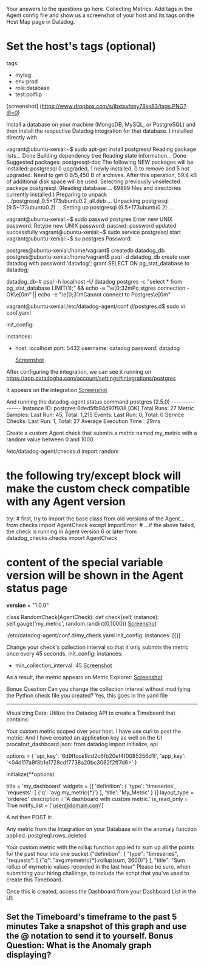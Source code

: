 Your answers to the questions go here.
Collecting Metrics:
Add tags in the Agent config file and show us a screenshot of your host and its tags on the Host Map page in Datadog.
# Set the host's tags (optional)
tags:
   - mytag
   - env:prod
   - role:database
   - test:polflip
   
   [screenshot] (https://www.dropbox.com/s/ibxtsvhmy78ks83/tags.PNG?dl=0)

Install a database on your machine (MongoDB, MySQL, or PostgreSQL) and then install the respective Datadog integration for that database.
I installed directly with


vagrant@ubuntu-xenial:~$ sudo apt-get install postgresql
Reading package lists... Done
Building dependency tree
Reading state information... Done
Suggested packages:
  postgresql-doc
The following NEW packages will be installed:
  postgresql
0 upgraded, 1 newly installed, 0 to remove and 5 not upgraded.
Need to get 0 B/5,450 B of archives.
After this operation, 59.4 kB of additional disk space will be used.
Selecting previously unselected package postgresql.
(Reading database ... 69899 files and directories currently installed.)
Preparing to unpack .../postgresql_9.5+173ubuntu0.2_all.deb ...
Unpacking postgresql (9.5+173ubuntu0.2) ...
Setting up postgresql (9.5+173ubuntu0.2) ...


vagrant@ubuntu-xenial:~$ sudo passwd postgres
Enter new UNIX password:
Retype new UNIX password:
passwd: password updated successfully
vagrant@ubuntu-xenial:~$ sudo service postgresql start
vagrant@ubuntu-xenial:~$ su postgres
Password:

postgres@ubuntu-xenial:/home/vagrant$ createdb datadog_db
postgres@ubuntu-xenial:/home/vagrant$ psql -d datadog_db
create user datadog with password 'datadog';
grant SELECT ON pg_stat_database to datadog;

datadog_db-# psql -h localhost -U datadog postgres -c "select * from pg_stat_database LIMIT(1);" && echo -e "\e[0;32mPo
stgres connection - OK\e[0m" || echo -e "\e[0;31mCannot connect to Postgres\e[0m"

vagrant@ubuntu-xenial:/etc/datadog-agent/conf.d/postgres.d$ sudo vi conf.yaml
 
 init_config:

instances:
  - host: localhost
    port: 5432
    username: datadog
    password: datadog
    
    [Screenshot](https://www.dropbox.com/s/lvz5mtjfxsacui6/dbintegration.PNG?dl=0)
    
  After configuring the integration, we can see it running on 
  https://app.datadoghq.com/account/settings#integrations/postgres
  
  It appears on the integration
  [Screenshot](https://www.dropbox.com/s/9a2e2fswqephid8/dbintegration2.PNG?dl=0)
  
  And running the datadog-agent status command
      postgres (2.5.0)
    ----------------
      Instance ID: postgres:6ded5fb94d97f938 [OK]
      Total Runs: 27
      Metric Samples: Last Run: 45, Total: 1,215
      Events: Last Run: 0, Total: 0
      Service Checks: Last Run: 1, Total: 27
      Average Execution Time : 29ms

  

Create a custom Agent check that submits a metric named my_metric with a random value between 0 and 1000.

/etc/datadog-agent/checks.d
import random
# the following try/except block will make the custom check compatible with any Agent version
try:
    # first, try to import the base class from old versions of the Agent...
    from checks import AgentCheck
except ImportError:
    # ...if the above failed, the check is running in Agent version 6 or later
    from datadog_checks.checks import AgentCheck

# content of the special variable __version__ will be shown in the Agent status page
__version__ = "1.0.0"


class RandomCheck(AgentCheck):
    def check(self, instance):
        self.gauge('my_metric', random.randint(0,1000))
 [Screenshot](https://www.dropbox.com/s/4nlqgxty4ug4frf/my_metric.PNG?dl=0)   

:/etc/datadog-agent/conf.d/my_check.yaml
init_config:
instances:
    [{}]
    
    

Change your check's collection interval so that it only submits the metric once every 45 seconds.
init_config:
instances:
 - min_collection_interval: 45
 [Screenshot](https://www.dropbox.com/s/ydkw4al6jq2mhdw/changeInterval.PNG?dl=0)
 
 As a result, the metric appears on Metric Explorer:
 [Screenshot](https://www.dropbox.com/s/hgr0f9al00q2gkz/my_metricUI.PNG?dl=0)

Bonus Question Can you change the collection interval without modifying the Python check file you created?
Yes, this goes in the yaml file



------
Visualizing Data:
Utilize the Datadog API to create a Timeboard that contains:

Your custom metric scoped over your host.
I have use curl to post the metric:
And I have created an application key as well on the UI
procafort_dashboard.json:
from datadog import initialize, api

options = {
    'api_key': '6d9ffcce9cd2c6fb20ef4f0085356d1f',
    'app_key': '<04d117a9f3b1e1728cdf7738a20bc3062f2ff7d6>'
}

initialize(**options)

title = 'my_dashboard'
widgets = [{
    'definition': {
        'type': 'timeseries',
        'requests': [
            {'q': 'avg:my_metric{*}'}
        ],
        'title': 'My_Metric'
    }
}]
layout_type = 'ordered'
description = 'A dashboard with custom metric.'
is_read_only = True
notify_list = ['user@domain.com']

A nd then POST it:


Any metric from the Integration on your Database with the anomaly function applied.
postgreql.rows_deleted

Your custom metric with the rollup function applied to sum up all the points for the past hour into one bucket
 {"definition": {
      "type": "timeseries",
      "requests": [
        {"q": "avg:mymetric{*}.rollup(sum, 3600)"}
      ],
      "title": "Sum rollup of mymetric values recorded in the last hour" 
Please be sure, when submitting your hiring challenge, to include the script that you've used to create this Timeboard.

Once this is created, access the Dashboard from your Dashboard List in the UI:

Set the Timeboard's timeframe to the past 5 minutes
Take a snapshot of this graph and use the @ notation to send it to yourself.
Bonus Question: What is the Anomaly graph displaying?
-------------
